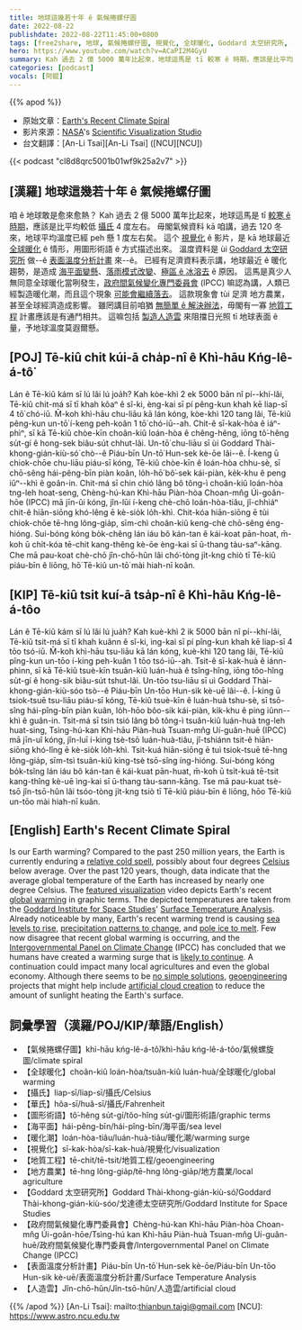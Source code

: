 ```yaml
---
title: 地球這幾若十年 ê 氣候捲螺仔圖
date: 2022-08-22
publishdate: 2022-08-22T11:45:00+0800
tags: [free2share, 地球, 氣候捲螺仔圖, 視覺化, 全球暖化, Goddard 太空研究所, 表面溫度分析計畫, 圖形術語, 暖化潮, 地質工程, 地方農業, 人造雲, 攝氏, 華氏]
hero: https://www.youtube.com/watch?v=ACaPI2M4GyU
summary: Kah 過去 2 億 5000 萬年比起來，地球這馬是 tī 較寒 ê 時期，應該是比平均較低 4 度左右。
categories: [podcast]
vocals: [阿錕]
---
```


{{% apod %}}

- 原始文章：[Earth's Recent Climate Spiral](https://apod.nasa.gov/apod/ap220822.html)
- 影片來源：[NASA](https://www.nasa.gov/)'s [Scientific Visualization Studio](https://svs.gsfc.nasa.gov/)
- 台文翻譯：[An-Li Tsai][An-Li Tsai] ([NCU][NCU])

{{< podcast "cl8d8qrc5001b01wf9k25a2v7" >}}

## [漢羅] 地球這幾若十年 ê 氣候捲螺仔圖
咱 ê 地球敢是愈來愈熱？
Kah 過去 2 億 5000 萬年比起來，地球這馬是 tī [較寒 ê 時期][relative cold spell]，應該是比平均較低 [攝氏][Celsius] 4 度左右。
毋閣氣候資料 kā 咱講，過去 120 冬來，地球平均溫度已經 peh 懸 1 度左右矣。
這个 [視覺化][featured visualization] ê 影片，是 kā 地球最近 [全球暖化][global warming] ê 情形，用圖形術語 ê 方式描述出來。
溫度資料是 ùi [Goddard 太空研究所][Goddard Institute for Space Studies] 做--ê [表面溫度分析計畫][Surface Temperature Analysis] 來--ê。
已經有足濟資料表示講，地球最近 ê 暖化趨勢，是造成 [海平面變懸][sea levels to rise]、[落雨模式改變][precipitation patterns to change]、[極區 ê 冰溶去][pole ice to melt] ê 原因。
這馬是真少人無同意全球暖化當咧發生，[政府間氣候變化專門委員會][Intergovernmental Panel on Climate Change] (IPCC) 嘛認為講，人類已經製造暖化潮，而且這个現象 [可能會繼續落去][likely to continue]。
這款現象會 tùi 足濟 地方農業，甚至全球經濟造成影響。
雖罔講目前咱猶 [無簡單 ê 解決辦法][no simple solutions]，毋閣有一寡 [地質工程][geoengineering] 計畫應該是有通鬥相共。
這嘛包括 [製造人造雲][artificial cloud creation t] 來阻擋日光照 tī 地球表面 ê 量，予地球溫度莫遐爾懸。

## [POJ] Tē-kiû chit kúi-ā cha̍p-nî ê Khì-hāu Kńg-lê-á-tô͘
Lán ê Tē-kiû kám sī lú lâi lú joa̍h?
Kah kòe-khì 2 ek 5000 bān nî pí--khí-lâi, Tē-kiû chit-má sī tī khah kôaⁿ ê sî-ki, èng-kai sī pí pêng-kun khah kē liap-sī 4 tō͘ chó-iū.
M̄-koh khì-hāu chu-liāu kā lán kóng, kòe-khì 120 tang lâi, Tē-kiû pêng-kun un-tō͘ í-keng peh-koân 1 tō͘ chó-iū--ah.
Chit-ê sī-kak-hòa ê iáⁿ-phìⁿ, sī kā Tē-kiû chòe-kīn choân-kiû loán-hòa ê chêng-hêng, iōng tô͘-hêng su̍t-gí ê hong-sek biâu-su̍t chhut-lâi.
Un-tō͘ chu-liāu sī ùi Goddard Thài-khong-gián-kiù-só͘ chò--ê Piáu-bīn Un-tō͘ Hun-sek kè-ōe lâi--ê.
Í-keng ū chiok-chōe chu-liāu piáu-sī kóng, Tē-kiû chòe-kīn ê loán-hòa chhu-sè, sī chō-sêng hái-pêng-bīn piàn koân, lo̍h-hō͘ bô͘-sek kái-piàn, ke̍k-khu ê peng iûⁿ--khì ê goân-in.
Chit-má sī chin chió lâng bô tông-ì choân-kiû loán-hòa tng-leh hoat-seng, Chèng-hú-kan Khì-hāu Piàn-hòa Choan-mn̂g Úi-goân-hōe (IPCC) mā jīn-ûi kóng, jîn-lūi í-keng chè-chō loán-hòa-tiâu, jî-chhiáⁿ chit-ê hiān-siōng khó-lêng ē kè-sio̍k lo̍h-khì.
Chit-kóa hiān-siōng ē tùi chiok-chōe tē-hng lông-gia̍p, sīm-chì choân-kiû keng-chè chō-sêng éng-hióng.
Sui-bóng kóng bo̍k-chêng lán iáu bô kán-tan ê kái-koat pān-hoat, m̄-koh ū chi̍t-kóa tē-chit kang-thêng kè-ōe èng-kai sī ū-thang tàu-saⁿ-kāng.
Che mā pau-koat chè-chō jîn-chō-hûn lâi chó͘-tòng ji̍t-kng chiò tī Tē-kiû piáu-bīn ê liōng, hō͘ Tē-kiû un-tō͘ mài hiah-nī koân.

## [KIP] Tē-kiû tsit kuí-ā tsa̍p-nî ê Khì-hāu Kńg-lê-á-tôo
Lán ê Tē-kiû kám sī lú lâi lú jua̍h?
Kah kuè-khì 2 ik 5000 bān nî pí--khí-lâi, Tē-kiû tsit-má sī tī khah kuânn ê sî-ki, ìng-kai sī pí pîng-kun khah kē liap-sī 4 tōo tsó-iū.
M̄-koh khì-hāu tsu-liāu kā lán kóng, kuè-khì 120 tang lâi, Tē-kiû pîng-kun un-tōo í-king peh-kuân 1 tōo tsó-iū--ah.
Tsit-ê sī-kak-huà ê iánn-phìnn, sī kā Tē-kiû tsuè-kīn tsuân-kiû luán-huà ê tsîng-hîng, iōng tôo-hîng su̍t-gí ê hong-sik biâu-su̍t tshut-lâi.
Un-tōo tsu-liāu sī uì Goddard Thài-khong-gián-kiù-sóo tsò--ê Piáu-bīn Un-tōo Hun-sik kè-uē lâi--ê.
Í-king ū tsiok-tsuē tsu-liāu piáu-sī kóng, Tē-kiû tsuè-kīn ê luán-huà tshu-sè, sī tsō-sîng hái-pîng-bīn piàn kuân, lo̍h-hōo bôo-sik kái-piàn, ki̍k-khu ê ping iûnn--khì ê guân-in.
Tsit-má sī tsin tsió lâng bô tông-ì tsuân-kiû luán-huà tng-leh huat-sing, Tsìng-hú-kan Khì-hāu Piàn-huà Tsuan-mn̂g Uí-guân-huē (IPCC) mā jīn-uî kóng, jîn-luī í-king tsè-tsō luán-huà-tiâu, jî-tshiánn tsit-ê hiān-siōng khó-lîng ē kè-sio̍k lo̍h-khì.
Tsit-kuá hiān-siōng ē tuì tsiok-tsuē tē-hng lông-gia̍p, sīm-tsì tsuân-kiû king-tsè tsō-sîng íng-hióng.
Sui-bóng kóng bo̍k-tsîng lán iáu bô kán-tan ê kái-kuat pān-huat, m̄-koh ū tsi̍t-kuá tē-tsit kang-thîng kè-uē ìng-kai sī ū-thang tàu-sann-kāng.
Tse mā pau-kuat tsè-tsō jîn-tsō-hûn lâi tsóo-tòng ji̍t-kng tsiò tī Tē-kiû piáu-bīn ê liōng, hōo Tē-kiû un-tōo mài hiah-nī kuân.


## [English] Earth's Recent Climate Spiral
Is our Earth warming?
Compared to the past 250 million years, the Earth is currently enduring a [relative cold spell][relative cold spell], possibly about four degrees [Celsius][Celsius] below average.
Over the past 120 years, though, data indicate that the average global temperature of the Earth has increased by nearly one degree Celsius.
The [featured visualization][featured visualization] video depicts Earth's recent [global warming][global warming] in graphic terms.
The depicted temperatures are taken from the [Goddard Institute for Space Studies][Goddard Institute for Space Studies]' [Surface Temperature Analysis][Surface Temperature Analysis].
Already noticeable by many, Earth's recent warming trend is causing [sea levels to rise][sea levels to rise], [precipitation patterns to change][precipitation patterns to change], and [pole ice to melt][pole ice to melt].
Few now disagree that recent global warming is occurring, and the [Intergovernmental Panel on Climate Change][Intergovernmental Panel on Climate Change] (IPCC) has concluded that we humans have created a warming surge that is [likely to continue][likely to continue].
A continuation could impact many local agricultures and even the global economy.
Although there seems to be [no simple solutions][no simple solutions], [geoengineering][geoengineering] projects that might help include [artificial cloud creation][artificial cloud creation e] to reduce the amount of sunlight heating the Earth's surface.

## 詞彙學習（漢羅/POJ/KIP/華語/English）
- 【氣候捲螺仔圖】khì-hāu kńg-lê-á-tô͘/khì-hāu kńg-lê-á-tôo/氣候螺旋圖/climate spiral
- 【全球暖化】choân-kiû loán-hòa/tsuân-kiû luán-huà/全球暖化/global warming
- 【攝氏】liap-sī/liap-sī/攝氏/Celsius
- 【華氏】hôa-sī/huâ-sī/攝氏/Fahrenheit
- 【圖形術語】tô͘-hêng su̍t-gí/tôo-hîng su̍t-gí/圖形術語/graphic terms
- 【海平面】hái-pêng-bīn/hái-pîng-bīn/海平面/sea level
- 【暖化潮】loán-hòa-tiâu/luán-huà-tiâu/暖化潮/warming surge
- 【視覺化】sī-kak-hòa/sī-kak-huà/視覺化/visualization
- 【地質工程】tē-chit/tē-tsit/地質工程/geoengineering
- 【地方農業】tē-hng lông-gia̍p/tē-hng lông-gia̍p/地方農業/local agriculture
- 【Goddard 太空研究所】Goddard Thài-khong-gián-kiù-só͘/Goddard Thài-khong-gián-kiù-sóo/戈達德太空研究所/Goddard Institute for Space Studies
- 【政府間氣候變化專門委員會】Chèng-hú-kan Khì-hāu Piàn-hòa Choan-mn̂g Úi-goân-hōe/Tsìng-hú kan Khì-hāu Piàn-huà Tsuan-mn̂g Uí-guân-huē/政府間氣候變化專門委員會/Intergovernmental Panel on Climate Change (IPCC)
- 【表面溫度分析計畫】Piáu-bīn Un-tō͘ Hun-sek kè-ōe/Piáu-bīn Un-tōo Hun-sik kè-uē/表面溫度分析計畫/Surface Temperature Analysis
- 【人造雲】Jîn-chō-hûn/Jîn-tsō-hûn/人造雲/artificial cloud


{{% /apod %}}
[An-Li Tsai]: mailto:thianbun.taigi@gmail.com
[NCU]: https://www.astro.ncu.edu.tw

[copyright]: https://apod.nasa.gov/apod/fap/lib/about_apod.html#srapply

[relative cold spell]:https://www.climate.gov/news-features/climate-qa/whats-hottest-earths-ever-been
[Celsius]:https://en.wikipedia.org/wiki/Celsius
[featured visualization]:https://svs.gsfc.nasa.gov/4975
[global warming]:https://climate.nasa.gov/global-warming-vs-climate-change/
[Goddard Institute for Space Studies]:https://www.giss.nasa.gov/
[Surface Temperature Analysis]:https://data.giss.nasa.gov/gistemp/
[sea levels to rise]:https://climate.nasa.gov/vital-signs/sea-level/
[precipitation patterns to change]:https://www.epa.gov/climate-indicators/climate-change-indicators-us-and-global-precipitation
[pole ice to melt]:https://climate.nasa.gov/vital-signs/arctic-sea-ice/
[Intergovernmental Panel on Climate Change]:https://www.ipcc.ch/
[likely to continue]:https://apod.nasa.gov/apod/ap090421.html
[no simple solutions]:https://cdn.mos.cms.futurecdn.net/ws8MosQggVDs2RuK8Rs2oH-1200-80.jpg
[geoengineering]:https://en.wikipedia.org/wiki/Climate_engineering
[artificial cloud creation e]:https://apod.nasa.gov/apod/ap220608.html
[artificial cloud creation t]:https://apod.tw/daily/20220608/
